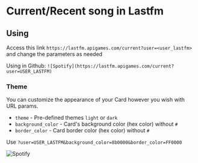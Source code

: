 # Current/Recent song in Lastfm

## Using

Access this link `https://lastfm.apigames.com/current?user=<user_lastfm>` and change the parameters as needed

Using in Github: `![Spotify](https://lastfm.apigames.com/current?user=USER_LASTFM)`

### Theme

You can customize the appearance of your Card however you wish with URL params.

- `theme` - Pre-defined themes `light` or `dark`
- `background_color` - Card's background color (hex color) without `#`
- `border_color` - Card border color (hex color) without `#`

Use `?user=USER_LASTFM&background_color=8b0000&border_color=FF0000`

![Spotify](https://lastfm.apigames.com/current?user=AAA&background_color=8b0000&border_color=FF0000)
